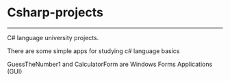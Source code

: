 # Csharp-projects


---

C# language university projects.<br>

There are some simple apps for studying c# language basics<br>

GuessTheNumber1 and CalculatorForm are Windows Forms Applications (GUI)